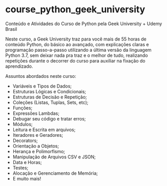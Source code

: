 # course_python_geek_university

Conteúdo e Atividades do Curso de Python pela Geek University + Udemy Brasil

Neste curso, a Geek University traz para você mais de 55 horas de conteúdo Python, do básico ao avançado, com explicações claras e programação passo-a-passo utilizando a última versão da linguagem Python 3.7, sem deixar nada pra traz e o melhor de tudo, realizando repetições durante o decorrer do curso para auxiliar na fixação do aprendizado.

Assuntos abordados neste curso:

- Variáveis e Tipos de Dados;
- Estruturas Lógicas e Condicionais;
- Estruturas de Decisão e Repetição;
- Coleções (Listas, Tuplas, Sets, etc);
- Funções;
- Expressões Lambdas;
- Debugar seu código e tratar erros;
- Módulos;
- Leitura e Escrita em arquivos;
- Iteradores e Geradores;
- Decorators;
- Orientação a Objetos;
- Herança e Polimorfismo;
- Manipulação de Arquivos CSV e JSON;
- Data e Horas;
- Testes;
- Alocação e Gerenciamento de Memória;
- E muito mais!